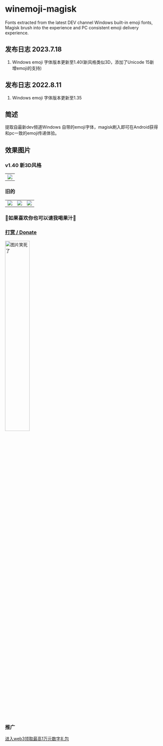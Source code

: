 # winemoji-magisk
Fonts extracted from the latest DEV channel Windows built-in emoji fonts, Magisk brush into the experience and PC consistent emoji delivery experience. 
## 发布日志 2023.7.18
1. Windows emoji 字体版本更新至1.40(新风格类似3D，添加了Unicode 15新增emoji的支持)
## 发布日志 2022.8.11
1. Windows emoji 字体版本更新至1.35

##  简述
提取自最新dev频道Windows 自带的emoji字体，magisk刷入即可在Android获得和pc一致的emoji传递体验。
## 效果图片

### v1.40 新3D风格
<table>
  <tr>
  </tr>
  <tr>
    <td valign="top"><img src="https://ozingi.github.io/img/winemoji_1401.jpg"></td>
  </tr>
 </table>

 ### 旧的
<table>
  <tr>
  </tr>
  <tr>
    <td valign="top"><img src="https://ozingi.github.io/img/winemoji_1.jpg"></td>
    <td valign="top"><img src="https://ozingi.github.io/img/winemoji_2.jpg"></td>
    <td valign="top"><img src="https://ozingi.github.io/img/winemoji_3.jpg"></td>
  </tr>
 </table>

### 🥰如果喜欢你也可以请我喝果汁🥰
### [打赏 / Donate](https://ozingi.github.io/img/payment/Alipay.jpg)
<img alt="图片笑死了" style="width:40% " src="https://ozingi.github.io/img/payment/Alipay.jpg"/>

### 推广
[进入web3领取最高1万元数字礼包](https://ozingi.github.io/html/AD/crypto.html)